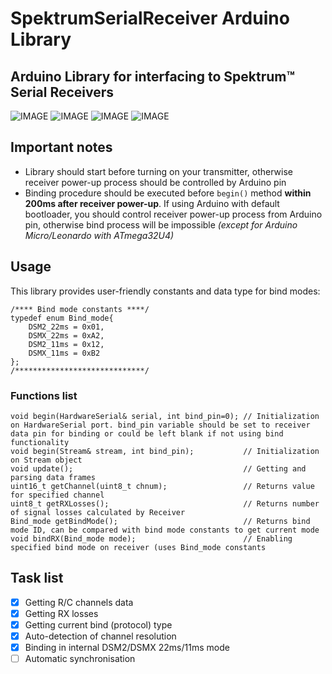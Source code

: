 # SpektrumSerialReceiver Arduino Library
## Arduino Library for interfacing to Spektrum™ Serial Receivers

![IMAGE](https://www.spektrumrc.com/ProdInfo/LargeImages/SPM9645.png)
![IMAGE](https://www.spektrumrc.com/ProdInfo/SPM/450/SPM9745-450.jpg)
![IMAGE](https://www.spektrumrc.com/ProdInfo/SPM/450/SPM4647-450.jpg)
![IMAGE](https://www.spektrumrc.com/ProdInfo/SPM/450/SPM4648-450.jpg)

<a id="Notes"></a>
## Important notes
* Library should start before turning on your transmitter, otherwise receiver power-up process should be controlled by Arduino pin
* Binding procedure should be executed before `begin()` method **within 200ms after receiver power-up**. If using Arduino with default bootloader, you should control receiver power-up process from Arduino pin, otherwise bind process will be impossible *(except for Arduino Micro/Leonardo with ATmega32U4)*
  
## Usage
This library provides user-friendly constants and data type for bind modes:
```arduino
/**** Bind mode constants ****/
typedef enum Bind_mode{
    DSM2_22ms = 0x01,
    DSMX_22ms = 0xA2,
    DSM2_11ms = 0x12,
    DSMX_11ms = 0xB2
};
/*****************************/
```
### Functions list

```arduino
void begin(HardwareSerial& serial, int bind_pin=0); // Initialization on HardwareSerial port. bind_pin variable should be set to receiver data pin for binding or could be left blank if not using bind functionality
void begin(Stream& stream, int bind_pin);           // Initialization on Stream object
void update();                                      // Getting and parsing data frames
uint16_t getChannel(uint8_t chnum);                 // Returns value for specified channel
uint8_t getRXLosses();                              // Returns number of signal losses calculated by Receiver
Bind_mode getBindMode();                            // Returns bind mode ID, can be compared with bind mode constants to get current mode
void bindRX(Bind_mode mode);                        // Enabling specified bind mode on receiver (uses Bind_mode constants
```
## Task list
- [x] Getting R/C channels data
- [x] Getting RX losses
- [x] Getting current bind (protocol) type
- [x] Auto-detection of channel resolution
- [x] Binding in internal DSM2/DSMX 22ms/11ms mode
- [ ] Automatic synchronisation
